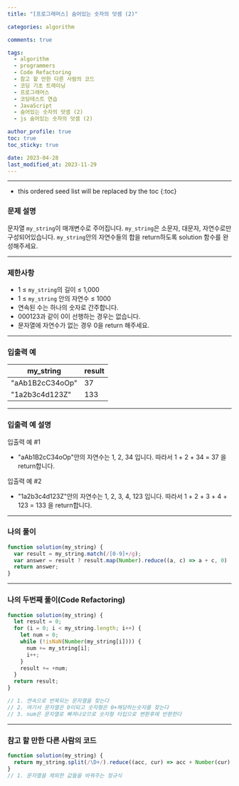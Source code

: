 ```yaml
---
title: "[프로그래머스] 숨어있는 숫자의 덧셈 (2)"

categories: algorithm

comments: true

tags:
  - algorithm
  - programmers
  - Code Refactoring
  - 참고 할 만한 다른 사람의 코드
  - 코딩 기초 트레이닝
  - 프로그래머스
  - 코딩테스트 연습
  - JavaScript
  - 숨어있는 숫자의 덧셈 (2)
  - js 숨어있는 숫자의 덧셈 (2)

author_profile: true
toc: true
toc_sticky: true

date: 2023-04-28
last_modified_at: 2023-11-29
---
```


---

<!-- prettier-ignore -->
* this ordered seed list will be replaced by the toc 
{:toc}

### 문제 설명

문자열 `my_string`이 매개변수로 주어집니다. `my_string`은 소문자, 대문자, 자연수로만 구성되어있습니다. `my_string`안의 자연수들의 합을 return하도록 solution 함수를 완성해주세요.

---

### 제한사항

- 1 ≤ `my_string`의 길이 ≤ 1,000
- 1 ≤ `my_string` 안의 자연수 ≤ 1000
- 연속된 수는 하나의 숫자로 간주합니다.
- 000123과 같이 0이 선행하는 경우는 없습니다.
- 문자열에 자연수가 없는 경우 0을 return 해주세요.

---

### 입출력 예

| my_string       | result |
| --------------- | ------ |
| "aAb1B2cC34oOp" | 37     |
| "1a2b3c4d123Z"  | 133    |

---

### **입출력 예 설명**

입출력 예 #1

- "aAb1B2cC34oOp"안의 자연수는 1, 2, 34 입니다. 따라서 1 + 2 + 34 = 37 을 return합니다.

입출력 예 #2

- "1a2b3c4d123Z"안의 자연수는 1, 2, 3, 4, 123 입니다. 따라서 1 + 2 + 3 + 4 + 123 = 133 을 return합니다.

---

### 나의 풀이

```jsx
function solution(my_string) {
  var result = my_string.match(/[0-9]+/g);
  var answer = result ? result.map(Number).reduce((a, c) => a + c, 0) : 0;
  return answer;
}
```

---

### 나의 두번째 풀이(Code Refactoring)

```jsx
function solution(my_string) {
  let result = 0;
  for (i = 0; i < my_string.length; i++) {
    let num = 0;
    while (!isNaN(Number(my_string[i]))) {
      num += my_string[i];
      i++;
    }
    result += +num;
  }
  return result;
}

// 1. 연속으로 반복되는 문자열을 찾는다
// 2. 여기서 문자열은 0이되고 숫자형은 0+해당하는숫자를 찾는다
// 3. num은 문자열로 빠져나오므로 숫자형 타입으로 변환후에 반환한다
```

---

### 참고 할 만한 다른 사람의 코드

```jsx
function solution(my_string) {
  return my_string.split(/\D+/).reduce((acc, cur) => acc + Number(cur), 0);
}
// 1. 문자열을 제외한 값들을 바꿔주는 정규식
```
